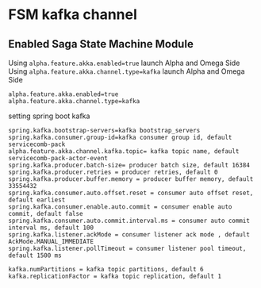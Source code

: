 # FSM kafka channel
## Enabled Saga State Machine Module

Using `alpha.feature.akka.enabled=true` launch Alpha and Omega Side 
Using `alpha.feature.akka.channel.type=kafka` launch Alpha and Omega Side 

```properties
alpha.feature.akka.enabled=true
alpha.feature.akka.channel.type=kafka
```

setting spring boot kafka
```
spring.kafka.bootstrap-servers=kafka bootstrap_servers 
spring.kafka.consumer.group-id=kafka consumer group id, default servicecomb-pack
alpha.feature.akka.channel.kafka.topic= kafka topic name, default servicecomb-pack-actor-event
spring.kafka.producer.batch-size= producer batch size, default 16384
spring.kafka.producer.retries = producer retries, default 0
spring.kafka.producer.buffer.memory = producer buffer memory, default 33554432
spring.kafka.consumer.auto.offset.reset = consumer auto offset reset, default earliest
spring.kafka.consumer.enable.auto.commit = consumer enable auto commit, default false
spring.kafka.consumer.auto.commit.interval.ms = consumer auto commit interval ms, default 100
spring.kafka.listener.ackMode = consumer listener ack mode , default AckMode.MANUAL_IMMEDIATE
spring.kafka.listener.pollTimeout = consumer listener pool timeout, default 1500 ms

kafka.numPartitions = kafka topic partitions, default 6
kafka.replicationFactor = kafka topic replication, default 1
```
